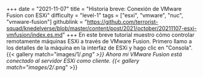 +++
date = "2021-11-07"
title = "Historia breve: Conexión de VMware Fusion con ESXi"
difficulty = "level-1"
tags = ["esxi", "vmware", "nuc", "vmware-fusion"]
githublink = "https://github.com/terrorist-squad/knedelverse/blob/master/content/post/2021/october/20211107-esxi-vmfusion/index.es.md"
+++
En este breve tutorial muestro cómo controlar remotamente máquinas ESXi a través de VMware Fusion. Primero llamo a los detalles de la máquina en la interfaz de ESXi y hago clic en "Consola".
{{< gallery match="images/1/*.png" >}}
Ahora mi VMware Fusion está conectado al servidor ESXi como cliente.
{{< gallery match="images/2/*.png" >}}
